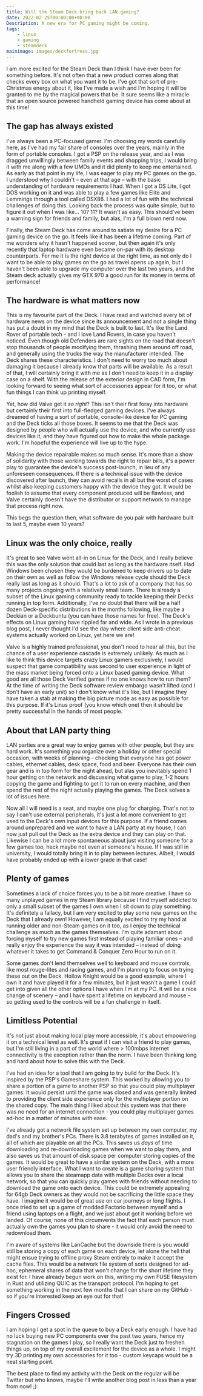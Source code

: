 ```yaml
---
title: Will the Steam Deck bring back LAN gaming?
date: 2022-02-25T00:00:00+00:00
Description: A new era for PC gaming might be coming.
tags:
    - linux
    - gaming
    - steamdeck
mainimage: images/deckfortress.jpg
---
```


I am more excited for the Steam Deck than I think I have ever been for something before. It's not often that a new product comes along that checks every box on what you want it to be. I've got that sort of pre-Christmas energy about it, like I've made a wish and I'm hoping it will be granted to me by the magical powers that be. It sure seems like a miracle that an open source powered handheld gaming device has come about at this time!

## The gap has always existed

I've always been a PC-focused gamer. I'm choosing my words carefully here, as I've had my fair share of consoles over the years, mainly in the form of portable consoles. I got a PSP on the release year, and as I was dragged unwillingly between family events and shopping trips, I would bring it with me along with a few UMDs and it did plenty to keep me entertained. As early as that point in my life, I was eager to play my PC games on the go. I understood why I couldn't – even at that age – with the basic understanding of hardware requirements I had. When I got a DS Lite, I got DOS working on it and was able to play a few games like Elite and Lemmings through a tool called DSX86. I had a lot of fun with the technical challenges of doing this. Looking back the process was quite simple, but to figure it out when I was like... 10? 11? It wasn't as easy. This should've been a warning sign for friends and family, but alas, I'm a full blown nerd now.

Finally, the Steam Deck has come around to satiate my desire for a PC gaming device on the go. It feels like it has been a lifetime coming. Part of me wonders why it hasn't happened sooner, but then again it's only recently that laptop hardware even became on-par with its desktop counterparts. For me it is the right device at the right time, as not only do I want to be able to play games on the go as travel opens up again, but I haven't been able to upgrade my computer over the last two years, and the Steam deck actually gives my GTX 970 a good run for its money in terms of performance!

## The hardware is what matters now

This is my favourite part of the Deck. I have read and watched every bit of hardware news on the device since its announcement and not a single thing has put a doubt in my mind that the Deck is built to last. It's like the Land Rover of portable tech - and I love Land Rovers, in case you haven't noticed. Even though old Defenders are rare sights on the road that doesn't stop thousands of people modifying them, thrashing them around off road, and generally using the trucks the way the manufacturer intended. The Deck shares these characteristics. I don't need to worry too much about damaging it because I already know that parts will be available. As a result of that, I will certainly bring it with me as I don't need to keep it in a display case on a shelf. With the release of the exterior design in CAD form, I'm looking forward to seeing what sort of accessories appear for it too, or what fun things I can think up printing myself.

Yet, how did Valve get it _so right_? This isn't their first foray into hardware but certainly their first into full-fledged gaming devices. I've always dreamed of having a sort of portable, console-like device for PC gaming and the Deck ticks all those boxes. It seems to me that the Deck was designed by people who will actually use the device, and who currently use devices like it, and they have figured out how to make the whole package work. I'm hopeful the experience will live up to the hype.

Making the device repairable makes so much sense. It's more than a show of solidarity with those working towards the right to repair bills, it's a power play to guarantee the device's success post-launch, in lieu of any unforeseen consequences. If there is a technical issue with the device discovered after launch, they can avoid recalls in all but the worst of cases whilst also keeping customers happy with the device they got. It would be foolish to assume that every component produced will be flawless, and Valve certainly doesn't have the distributor or support network to manage that process right now.

This begs the question then, what software do you pair with hardware built to last 5, maybe even 10 years?

## Linux was the only choice, really

It's great to see Valve went all-in on Linux for the Deck, and I really believe this was the only solution that could last as long as the hardware itself. Had Windows been chosen they would be burdened to keep drivers up to date on their own as well as follow the Windows release cycle should the Deck really last as long as it should. That's a lot to ask of a company that has so many projects ongoing with a relatively small team. There is already a subset of the Linux gaming community ready to tackle keeping their Decks running in top form. Additionally, I've no doubt that there will be a half dozen Deck-specific distributions in the months following, like maybe a Deckian or a Deckbuntu (you can have those names for free). The Deck's effects on Linux gaming have rippled far and wide. As I wrote in a previous blog post, I never thought I'd see the day where client side anti-cheat systems actually worked on Linux, yet here we are!

Valve is a highly trained professional, you don't need to hear all this, but the chance of a user experience cascade is extremely unlikely. As much as I like to think this device targets crazy Linux gamers exclusively, I would suspect that game compatibility was second to user experience in light of the mass market being forced onto a Linux based gaming device. What good are all those Deck Verified games if no one knows how to run them? At the time of writing the Deck software review embargo wasn't lifted (and I don't have an early unit) so I don't know what it's like, but I imagine they have taken a stab at making the big picture mode as easy as possible for this purpose. If it's Linus proof (you know which one) then it should be pretty successful in the hands of most people.

## About that LAN party thing

LAN parties are a great way to enjoy games with other people, but they are hard work. It's something you organize over a holiday or other special occasion, with weeks of planning - checking that everyone has got power cables, ethernet cables, desk space, food and beer. Everyone has their own gear and is in top form for the night ahead, but alas you inevitably spend 1 hour getting on the network and discussing what game to play, 1-2 hours copying the game and fighting to get it to run on every machine, and then spend the rest of the night actually playing the games. The Deck solves a lot of issues here.

Now all I will need is a seat, and maybe one plug for charging. That's not to say I can't use external peripherals, it's just a lot more convenient to get used to the Deck's own input devices for this purpose. If a friend comes around unprepared and we want to have a LAN party at my house, I can now just pull out the Deck as the extra device and they can play on that. Likewise I can be a lot more spontaneous about just visiting someone for a few games too, heck maybe not even at someone's house. If I was still in university, I would totally bring it in to play between lectures. Albeit, I would have probably ended up with a lower grade in that case!

## Plenty of games

Sometimes a lack of choice forces you to be a bit more creative. I have so many unplayed games in my Steam library because I find myself addicted to only a small subset of the games I own when I sit down to play something. It's definitely a fallacy, but I am very excited to play some new games on the Deck that I already own! However, I am equally excited to try my hand at running older and non-Steam games on it too, as I enjoy the technical challenge as much as the games themselves. I'm quite adamant about forcing myself to try new games first instead of playing familiar ones – and really enjoy the experience the way it was intended – instead of doing whatever it takes to get Command &amp; Conquer Zero Hour to run on it.

Some games don't lend themselves well to keyboard and mouse controls, like most rouge-lites and racing games, and I'm planning to focus on trying these out on the Deck. Hollow Knight would be a good example, where I own it and have played it for a few minutes, but it just wasn't a game I could get into given all the other options I have when I'm at my PC. It will be a nice change of scenery – and I have spent a lifetime on keyboard and mouse – so getting used to the controls will be a fun challenge in itself.

## Limitless Potential

It's not just about making local play more accessible, it's about empowering it on a technical level as well. It's great if I can visit a friend to play games, but I'm still living in a part of the world where > 100mbps internet connectivity is the exception rather than the norm. I have been thinking long and hard about how to solve this with the Deck.

I've had an idea for a tool that I am going to try build for the Deck. It's inspired by the PSP's Gameshare system. This worked by allowing you to share a portion of a game to another PSP so that you could play multiplayer games. It would persist until the game was closed and was generally limited to providing the client side experience only for the multiplayer portion on the shared copy. The main thing I liked about this system was that there was no need for an internet connection - you could play multiplayer games ad-hoc in a matter of minutes with ease.

I've already got a network file system set up between my own computer, my dad's and my brother's PCs. There is 3.8 terabytes of games installed on it, all of which are playable on all the PCs. This saves us _days_ of time downloading and re-downloading games when we want to play them, and also saves us that amount of disk space per computer storing copies of the games. It would be great to have a similar system on the Deck, with a more user friendly interface. What I want to create is a game sharing system that allows you to share the steamapp data with multiple Decks over a local network, so that you can quickly play games with friends without needing to download the game onto each device. This could be extremely appealing for 64gb Deck owners as they would not be sacrificing the little space they have. I imagine it would be of great use on car journeys or long flights. I once tried to set up a game of modded Factorio between myself and a friend using laptops on a flight, and we just about got it working before we landed. Of course, none of this circumvents the fact that each person must actually own the games you plan to share - it would only avoid the need to redownload them.

I'm aware of systems like LanCache but the downside there is you would still be storing a copy of each game on each device, let alone the hell that might ensue trying to offline proxy Steam entirely to make it accept the cache files. This would be a network file system of sorts designed for ad-hoc, ephemeral shares of data that won't change for the short lifetime they exist for. I have already begun work on this, writing my own FUSE filesystem in Rust and utilizing QUIC as the transport protocol. I'm hoping to get something working in the next few months that I can share on my GitHub - so if you're interested keep an eye out for that!

## Fingers Crossed

I am hoping I get a spot in the queue to buy a Deck early enough. I have had no luck buying new PC components over the past two years, hence my stagnation on the games I play, so I really want the Deck just to freshen things up, on top of my overall excitement for the device as a whole. I might try 3D printing my own accessories for it too - custom keycaps would be a neat starting point.

The best place to find my activity with the Deck on the regular will be Twitter but who knows, maybe I'll write another blog post in less than a year from now! ;)
